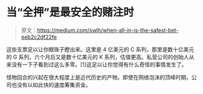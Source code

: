 # 当“全押”是最安全的赌注时

> 原文：<https://medium.com/swlh/when-all-in-is-the-safest-bet-eeb2c2df22fe>

这些支票足以让你眼珠子瞪出来。这里是 4 亿美元的 C 系列，那里是数十亿美元的 G 系列，六个月后又是数十亿美元的 K 系列，估值更高。私营公司的创始人从来没有一下子看到过这么多零。[1]这足以让你觉得有什么奇怪的事情发生了。

怪物回合的兴起在很大程度上是近代历史的产物。即使在网络泡沫的顶峰时期，公司也没有以如此快的速度筹集资金。